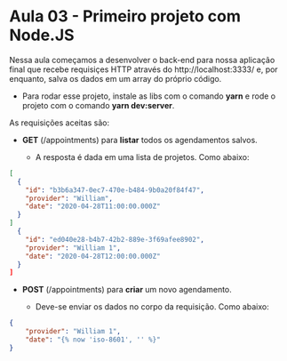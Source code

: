 # Aula 03 - Primeiro projeto com Node.JS

Nessa aula começamos a desenvolver o back-end para nossa aplicação final que recebe requisiçes HTTP através do http://localhost:3333/ e, por enquanto, salva os dados em um array do próprio código.

* Para rodar esse projeto, instale as libs com o comando **yarn** e rode o projeto com o comando **yarn dev:server**.

As requisições aceitas são:

+ **GET** (/appointments) para **listar** todos os agendamentos salvos.

  + A resposta é dada em uma lista de projetos. Como abaixo:
```JSON
[
  {
    "id": "b3b6a347-0ec7-470e-b484-9b0a20f84f47",
    "provider": "William",
    "date": "2020-04-28T11:00:00.000Z"
  }
]
  {
    "id": "ed040e28-b4b7-42b2-889e-3f69afee8902",
    "provider": "William 1",
    "date": "2020-04-28T12:00:00.000Z"
  }
]
```


+ **POST** (/appointments) para **criar** um novo agendamento.

  + Deve-se enviar os dados no corpo da requisição. Como abaixo:

```JSON
{
	"provider": "William 1",
	"date": "{% now 'iso-8601', '' %}"
}
```
